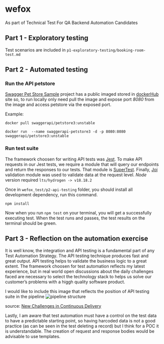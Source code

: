 # wefox
As part of Technical Test For QA Backend Automation Candidates

## Part 1 - Exploratory testing
Test scenarios are included in `p1-exploratory-testing/booking-room-test.md`

## Part 2 - Automated testing

### Run the API petstore 

[Swagger Pet Store Sample](https://github.com/swagger-api/swagger-petstore) project has a public imaged stored in [dockerHub](https://hub.docker.com/) site so, to run locally only need pull the image and expose port _8080_ from the image and access petstore via the exposed port. 

Example:

``docker pull swaggerapi/petstore3:unstable``

``docker run  --name swaggerapi-petstore3 -d -p 8080:8080 swaggerapi/petstore3:unstable``

### Run test suite

The framework choosen for writing API tests was [Jest](https://jestjs.io/). To make API requests in our Jest tests, we require a module that will query our endpoints and return the responses to our tests. That module is [SuperTest](https://www.npmjs.com/package/supertest). Finally,  [Joi](https://joi.dev/) validation module was used to validate data at the request level. _Node_ version required `lts/hydrogen -> v18.18.2`


Once in `wefox_test/p2-api-testing` folder, you should install all development dependency, run this command.

``npm install``

Now when you run `npm test` on your terminal, you will get a successfully executing test. When the test runs and passes, the test results on the terminal should be green.

## Part 3 - Reflection on the automation exercise

It is well know, the integration and API testing is a fundamental part of any Test Automation Strategy. The API testing technique produces fast and great output. API testing helps to validate the business logic to a great extent. The framework choosen for test automation reflects my latest experience, but in real world open discussions about the daily challenges faced are necessary to select the technology stack to helps us solve our customer’s problems with a higgh quality software product.

I would like to include this image that reflects the position of API testing suite in the pipeline
![pipeline structure](/wefox_test/images/pipeline.png)

source: [New Challenges in Continuous Delivery](https://medium.com/test-automation-university/new-challenges-in-continuous-delivery-7bf7893fa370)

Lastly, I am aware that test automation must have a control on the test data to have a predictable starting point, so having harcoded data is not a good practice (as can be seen in the test deleting a record) but I think for a POC it is understandable. The creation of request and response bodies would be advisable to use templates.

